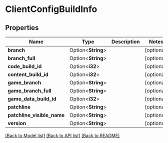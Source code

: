 # ClientConfigBuildInfo

## Properties

Name | Type | Description | Notes
------------ | ------------- | ------------- | -------------
**branch** | Option<**String**> |  | [optional]
**branch_full** | Option<**String**> |  | [optional]
**code_build_id** | Option<**i32**> |  | [optional]
**content_build_id** | Option<**i32**> |  | [optional]
**game_branch** | Option<**String**> |  | [optional]
**game_branch_full** | Option<**String**> |  | [optional]
**game_data_build_id** | Option<**i32**> |  | [optional]
**patchline** | Option<**String**> |  | [optional]
**patchline_visible_name** | Option<**String**> |  | [optional]
**version** | Option<**String**> |  | [optional]

[[Back to Model list]](../README.md#documentation-for-models) [[Back to API list]](../README.md#documentation-for-api-endpoints) [[Back to README]](../README.md)


